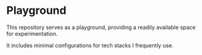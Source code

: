 # Playground

This repository serves as a playground, providing a readily available space for experimentation.

It includes minimal configurations for tech stacks I frequently use.
